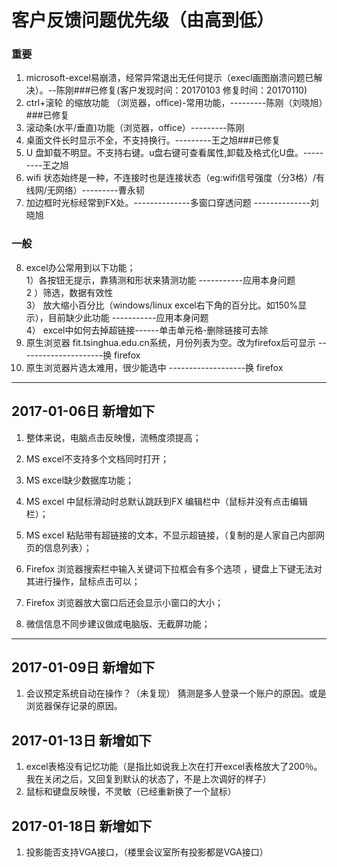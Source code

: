 # 客户反馈问题优先级（由高到低）
### 重要
1. microsoft-excel易崩溃，经常异常退出无任何提示（execl画图崩溃问题已解决）。--陈刚###已修复(客户发现时间：20170103 修复时间：20170110)
2. ctrl+滚轮 的缩放功能 （浏览器，office)-常用功能，---------陈刚（刘晓旭）###已修复
3. 滚动条(水平/垂直)功能（浏览器，office）---------陈刚
4. 桌面文件长时显示不全，不支持换行。---------王之旭###已修复
5. U 盘卸载不明显。不支持右键。u盘右键可查看属性,卸载及格式化U盘。---------王之旭
6. wifi 状态始终是一种，不连接时也是连接状态（eg:wifi信号强度（分3格）/有线网/无网络）---------曹永韧  
7. 加边框时光标经常到FX处。--------------多窗口穿透问题     --------------刘晓旭

### 一般   

8. excel办公常用到以下功能；  
      1）各按钮无提示，靠猜测和形状来猜测功能   -----------应用本身问题   
      2 ）筛选，数据有效性     
      3） 放大缩小百分比（windows/linux excel右下角的百分比。如150%显示），目前缺少此功能   -----------应用本身问题   
      4） excel中如何去掉超链接------单击单元格-删除链接可去除       
9. 原生浏览器 fit.tsinghua.edu.cn系统，月份列表为空。改为firefox后可显示  ---------------------换 firefox 
10. 原生浏览器片选太难用，很少能选中  -------------------换 firefox 


-------------------------------------------------------
## 2017-01-06日 新增如下

1. 整体来说，电脑点击反映慢，流畅度须提高；

2. MS excel不支持多个文档同时打开；

3. MS excel缺少数据库功能；

4. MS excel 中鼠标滑动时总默认跳跃到FX 编辑栏中（鼠标并没有点击编辑栏）；

5. MS excel  粘贴带有超链接的文本，不显示超链接，（复制的是人家自己内部网页的信息列表）；

6. Firefox 浏览器搜索栏中输入关键词下拉框会有多个选项 ，键盘上下键无法对其进行操作，鼠标点击可以；

7. Firefox 浏览器放大窗口后还会显示小窗口的大小；

8. 微信信息不同步建议做成电脑版、无截屏功能；

-------------------------------------------------------
## 2017-01-09日 新增如下
1. 会议预定系统自动在操作？（未复现） 猜测是多人登录一个账户的原因。或是浏览器保存记录的原因。

## 2017-01-13日 新增如下
1. excel表格没有记忆功能（是指比如说我上次在打开excel表格放大了200％。我在关闭之后，又回复到默认的状态了，不是上次调好的样子）
2. 鼠标和键盘反映慢，不灵敏（已经重新换了一个鼠标）

## 2017-01-18日 新增如下
1. 投影能否支持VGA接口，（楼里会议室所有投影都是VGA接口）
